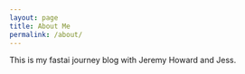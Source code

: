 ```yaml
---
layout: page
title: About Me
permalink: /about/
---
```


This is my fastai journey blog with Jeremy Howard and Jess.
